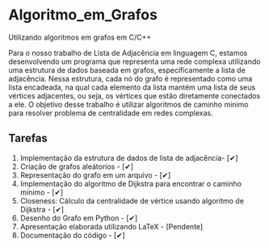 # Algoritmo_em_Grafos
Utilizando algoritmos em grafos em C/C++

Para o nosso trabalho de Lista de Adjacência em linguagem C, estamos desenvolvendo um programa que representa uma rede complexa utilizando uma estrutura de dados baseada em grafos, especificamente a lista de adjacência. Nessa estrutura, cada nó do grafo é representado como uma lista encadeada, na qual cada elemento da lista mantém uma lista de seus vértices adjacentes, ou seja, os vértices que estão diretamente conectados a ele. O objetivo desse trabalho é utilizar algoritmos de caminho minimo para resolver problema de centralidade em redes complexas.

## Tarefas
1. Implementação da estrutura de dados de lista de adjacência- [✔]
2. Criação de grafos aleátorios - [✔]
3. Representação do grafo em um arquivo - [✔]
4. Implementação do algoritmo de Dijkstra para encontrar o caminho mínimo - [✔]
5. Closeness: Cálculo da centralidade de vértice usando algoritmo de Dijkstra - [✔]
6. Desenho do Grafo em Python - [✔]
7. Apresentação elaborada utilizando LaTeX - [Pendente]
8. Documentação do código - [✔]
